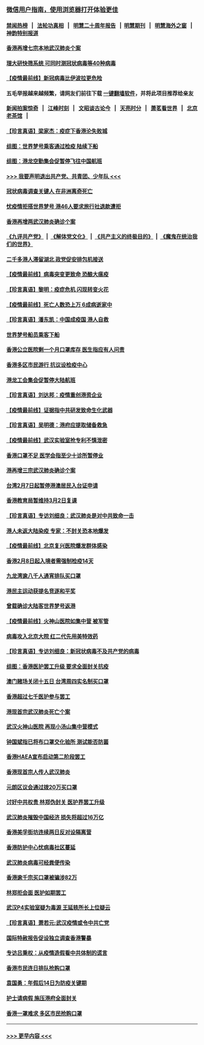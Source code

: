 ### [微信用户指南，使用浏览器打开体验更佳](https://github.com/gfw-breaker/banned-news1/blob/master/indexes/wechat-guide.md?t=0)
#### [禁闻热榜](热点新闻.md?t=0)  &nbsp;&nbsp;|&nbsp;&nbsp; [法轮功真相](https://github.com/gfw-breaker/truth/blob/master/README.md?t=0) &nbsp;&nbsp;|&nbsp;&nbsp; [明慧二十周年报告](https://github.com/gfw-breaker/mh-reports/blob/master/README.md?t=0) &nbsp;&nbsp;|&nbsp;&nbsp;[明慧期刊](https://github.com/gfw-breaker/mh-qikan) &nbsp;&nbsp;|&nbsp;&nbsp; [明慧海外之窗](https://github.com/gfw-breaker/mh-news/blob/master/README.md?t=0) &nbsp;&nbsp;|&nbsp;&nbsp; [神韵特别报道](https://github.com/gfw-breaker/mh-news/blob/master/shenyun.md?t=0)
#### [香港再增七宗本地武汉肺炎个案](../pages/nsc415/n11862405.md?t=02121555) 
#### [理大研快筛系统 可同时测冠状病毒等40种病毒](../pages/nsc415/n11862376.md?t=02121555) 
#### [【疫情最前线】新冠病毒比伊波拉更危险](../pages/nsc415/n11862199.md?t=02121555) 
#### 五毛举报越来越频繁，请网友们前往下载 [一键翻墙软件](https://github.com/gfw-breaker/ssr-accounts)，并将此项目推荐给亲友
#### [新闻拍案惊奇](https://github.com/gfw-breaker/banned-news1/blob/master/pages/link4.md) &nbsp;&nbsp;|&nbsp;&nbsp; [江峰时刻](https://github.com/gfw-breaker/banned-news1/blob/master/pages/link4.md) &nbsp;&nbsp;|&nbsp;&nbsp; [文昭谈古论今](https://github.com/gfw-breaker/banned-news1/blob/master/pages/link4.md) &nbsp;&nbsp;|&nbsp;&nbsp; [天亮时分](https://github.com/gfw-breaker/banned-news1/blob/master/pages/link4.md) &nbsp;&nbsp;|&nbsp;&nbsp; [萧茗看世界](https://github.com/gfw-breaker/banned-news1/blob/master/pages/link4.md) &nbsp;&nbsp;|&nbsp;&nbsp; [北京老茶馆](https://github.com/gfw-breaker/banned-news1/blob/master/pages/link4.md) &nbsp;&nbsp;|&nbsp;&nbsp; 
#### [【珍言真语】梁家杰：疫症下香港沦失败城](../pages/nsc415/n11861588.md?t=02121555) 
#### [组图：世界梦号乘客通过检疫 陆续下船](../pages/nsc415/n11858302.md?t=02121555) 
#### [组图：港龙空勤集会促暂停飞往中国航班](../pages/nsc415/n11858190.md?t=02121555) 
#### [>>> 我要声明退出共产党、共青团、少年队 <<<](https://github.com/begood0513/goodnews/blob/master/quit/letter.md) 
#### [冠状病毒调查关键人 在非洲离奇死亡](../pages/nsc415/n11859798.md?t=02121555) 
#### [忧疫情拒搭世界梦号 港46人要求旅行社退款遭拒](../pages/nsc415/n11859849.md?t=02121555) 
#### [香港再增两武汉肺炎确诊个案](../pages/nsc415/n11859833.md?t=02121555) 
#### [《九评共产党》](https://github.com/begood0513/9ping.md/blob/master/README.md) &nbsp;|&nbsp; [《解体党文化》](../../../../jtdwh.md/blob/master/README.md)  &nbsp;|&nbsp; [《共产主义的终极目的》](../../../../gczydzjmd.md/blob/master/README.md) &nbsp;|&nbsp; [《魔鬼在统治我们的世界》](../../../../mgztzwmdsj.md/blob/master/README.md) 
#### [二千多港人滞留湖北 政党促安排包机接送](../pages/nsc415/n11859831.md?t=02121555) 
#### [【疫情最前线】病毒突变更致命 恐酿大瘟疫](../pages/nsc415/n11859604.md?t=02121555) 
#### [【珍言真语】黎明：疫症危机 闪现转变火花](../pages/nsc415/n11859199.md?t=02121555) 
#### [【疫情最前线】死亡人数恐上万 6成病逝家中](../pages/nsc415/n11856687.md?t=02121555) 
#### [【珍言真语】潘东凯：中国成疫国 港人自救](../pages/nsc415/n11856962.md?t=02121555) 
#### [世界梦号船员乘客下船](../pages/nsc415/n11856883.md?t=02121555) 
#### [香港公立医院剩一个月口罩库存 医生指应有人问责](../pages/nsc415/n11856875.md?t=02121555) 
#### [香港多区市民游行 抗议设检疫中心](../pages/nsc415/n11856866.md?t=02121555) 
#### [港龙工会集会促暂停大陆航班](../pages/nsc415/n11856840.md?t=02121555) 
#### [【珍言真语】刘达邦：疫情重创港资企业](../pages/nsc415/n11854274.md?t=02121555) 
#### [【疫情最前线】证据指中共研发致命生化武器](../pages/nsc415/n11853087.md?t=02121555) 
#### [【珍言真语】吴明德：港府应提取储备救急](../pages/nsc415/n11852734.md?t=02121555) 
#### [【疫情最前线】武汉实验室抢专利不慎泄密](../pages/nsc415/n11850310.md?t=02121555) 
#### [香港口罩不足 医学会指至少十诊所暂停业](../pages/nsc415/n11850301.md?t=02121555) 
#### [港再增三宗武汉肺炎确诊个案](../pages/nsc415/n11850328.md?t=02121555) 
#### [台湾2月7日起暂停港澳居民入台证申请](../pages/nsc415/n11850304.md?t=02121555) 
#### [香港教育局暂维持3月2日复课](../pages/nsc415/n11850260.md?t=02121555) 
#### [【珍言真语】专访刘细良：武汉肺炎是对中共致命一击](../pages/nsc415/n11849934.md?t=02121555) 
#### [港人未返大陆染疫 专家：不封关恐本地爆发](../pages/nsc415/n11848021.md?t=02121555) 
#### [【疫情最前线】北京复兴医院爆发群体感染](../pages/nsc415/n11847626.md?t=02121555) 
#### [香港2月8日起入境者需强制检疫14天](../pages/nsc415/n11847658.md?t=02121555) 
#### [九龙湾逾八千人通宵排队买口罩](../pages/nsc415/n11847647.md?t=02121555) 
#### [港民主运动获提名竞逐和平奖](../pages/nsc415/n11847633.md?t=02121555) 
#### [曾载确诊大陆客世界梦号返港](../pages/nsc415/n11847608.md?t=02121555) 
#### [【疫情最前线】火神山医院如集中营 被军管](../pages/nsc415/n11847524.md?t=02121555) 
#### [病毒攻入北京大院 红二代先用美特效药](../pages/nsc415/n11847427.md?t=02121555) 
#### [【珍言真语】专访刘细良：新冠状病毒不及共产党的病毒](../pages/nsc415/n11847164.md?t=02121555) 
#### [组图：香港医护罢工升级 要求全面封关抗疫](../pages/nsc415/n11844107.md?t=02121555) 
#### [澳门赌场关闭十五日 台湾周四实名制买口罩](../pages/nsc415/n11845083.md?t=02121555) 
#### [香港超过七千医护参与罢工](../pages/nsc415/n11845051.md?t=02121555) 
#### [港现首宗武汉肺炎死亡个案](../pages/nsc415/n11844998.md?t=02121555) 
#### [武汉火神山医院 再现小汤山集中营模式](../pages/nsc415/n11844763.md?t=02121555) 
#### [钟国斌指已将布口罩交化验所 测试能否防菌](../pages/nsc415/n11842783.md?t=02121555) 
#### [香港HAEA宣布启动第二阶段罢工](../pages/nsc415/n11842723.md?t=02121555) 
#### [香港现首宗人传人武汉肺炎](../pages/nsc415/n11842766.md?t=02121555) 
#### [元朗区议会通过拨20万买口罩](../pages/nsc415/n11842754.md?t=02121555) 
#### [讨好中共权贵 林郑伪封关 医护界罢工升级](../pages/nsc415/n11842359.md?t=02121555) 
#### [武汉肺炎摧毁中国经济 损失将超过16万亿](../pages/nsc415/n11839723.md?t=02121555) 
#### [香港美孚街坊连续两日反对设隔离营](../pages/nsc415/n11839962.md?t=02121555) 
#### [香港防护中心忧病毒社区蔓延](../pages/nsc415/n11839933.md?t=02121555) 
#### [武汉肺炎病毒可经粪便传染](../pages/nsc415/n11839939.md?t=02121555) 
#### [香港逾千宗买口罩被骗涉82万](../pages/nsc415/n11839914.md?t=02121555) 
#### [林郑拒会面 医护如期罢工](../pages/nsc415/n11839892.md?t=02121555) 
#### [武汉P4实验室疑为毒源 王延轶所长上位疑云](../pages/nsc415/n11835543.md?t=02121555) 
#### [【珍言真语】萧若元:武汉疫情或令中共亡党](../pages/nsc415/n11829394.md?t=02121555) 
#### [国际特赦报告促设独立调查香港警暴](../pages/nsc415/n11833845.md?t=02121555) 
#### [专访吕秉权：从疫情造假看中共体制的谎言](../pages/nsc415/n11833813.md?t=02121555) 
#### [香港市民连日排队抢购口罩](../pages/nsc415/n11833794.md?t=02121555) 
#### [袁国勇：年假后14日为防疫关键期](../pages/nsc415/n11831088.md?t=02121555) 
#### [护士请病假 施压港府全面封关](../pages/nsc415/n11831030.md?t=02121555) 
#### [香港一罩难求 多区市民抢购口罩](../pages/nsc415/n11831002.md?t=02121555) 

----
#### [ >>> 更早内容 <<< ](../indexes/nsc415-earlier.md)
